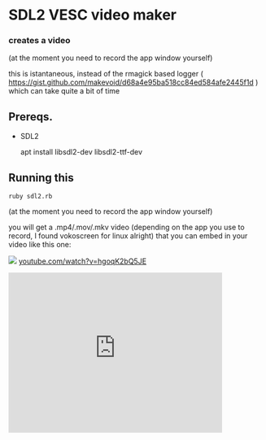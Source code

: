 # SDL2 VESC video maker 

### creates a video 

(at the moment you need to record the app window yourself)

this is istantaneous, instead of the rmagick based logger (  https://gist.github.com/makevoid/d68a4e95ba518cc84ed584afe2445f1d ) which can take quite a bit of time


## Prereqs.

- SDL2

    apt install libsdl2-dev libsdl2-ttf-dev

## Running this


    ruby sdl2.rb


(at the moment you need to record the app window yourself)

you will get a .mp4/.mov/.mkv video (depending on the app you use to record, I found vokoscreen for linux alright) that you can embed in your video like this one:


[![](https://img.youtube.com/vi/hgoqK2bQ5JE/0.jpg)](https://www.youtube.com/watch?v=hgoqK2bQ5JE)
[youtube.com/watch?v=hgoqK2bQ5JE](https://www.youtube.com/watch?v=hgoqK2bQ5JE)


<iframe width="420" height="315" src="https://www.youtube.com/embed/hgoqK2bQ5JE" frameborder="0" allowfullscreen></iframe> 
